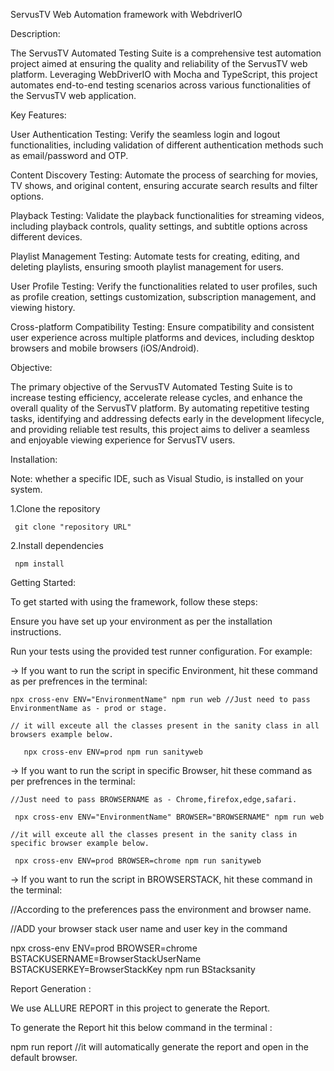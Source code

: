 ServusTV Web Automation framework with WebdriverIO

Description:

The ServusTV Automated Testing Suite is a comprehensive test automation project aimed at ensuring the quality and reliability of the ServusTV web platform. Leveraging WebDriverIO with Mocha and TypeScript, this
project automates end-to-end testing scenarios across various functionalities of the ServusTV web application.

Key Features:

User Authentication Testing: Verify the seamless login and logout functionalities, including validation of different authentication methods such as email/password and OTP.

Content Discovery Testing: Automate the process of searching for movies, TV shows, and original content, ensuring accurate search results and filter options.

Playback Testing: Validate the playback functionalities for streaming videos, including playback controls, quality settings, and subtitle options across different devices.

Playlist Management Testing: Automate tests for creating, editing, and deleting playlists, ensuring smooth playlist management for users.

User Profile Testing: Verify the functionalities related to user profiles, such as profile creation, settings customization, subscription management, and viewing history.

Cross-platform Compatibility Testing: Ensure compatibility and consistent user experience across multiple platforms and devices, including desktop browsers and mobile browsers (iOS/Android).

Objective:

The primary objective of the ServusTV Automated Testing Suite is to increase testing efficiency, accelerate release cycles, and enhance the overall quality of the ServusTV platform. By automating repetitive
testing tasks, identifying and addressing defects early in the development lifecycle, and providing reliable test results, this project aims to deliver a seamless and enjoyable viewing experience for ServusTV
users.

Installation:

Note: whether a specific IDE, such as Visual Studio, is installed on your system.

1.Clone the repository

     git clone "repository URL"

2.Install dependencies

     npm install

Getting Started:

To get started with using the framework, follow these steps:

Ensure you have set up your environment as per the installation instructions.

Run your tests using the provided test runner configuration. For example:

-> If you want to run the script in specific Environment, hit these command as per prefrences in the terminal:

    npx cross-env ENV="EnvironmentName" npm run web //Just need to pass EnvironmentName as - prod or stage.
    
    // it will exceute all the classes present in the sanity class in all browsers example below.
    
       npx cross-env ENV=prod npm run sanityweb  

-> If you want to run the script in specific Browser,  hit these command as per prefrences in the terminal:

    //Just need to pass BROWSERNAME as - Chrome,firefox,edge,safari.
    
     npx cross-env ENV="EnvironmentName" BROWSER="BROWSERNAME" npm run web   
    
    //it will exceute all the classes present in the sanity class in specific browser example below.
    
     npx cross-env ENV=prod BROWSER=chrome npm run sanityweb   

-> If you want to run the script in BROWSERSTACK, hit these command in the terminal:

//According to the preferences pass the environment and browser name.

//ADD your browser stack user name and user key in the command 

npx cross-env ENV=prod BROWSER=chrome BSTACKUSERNAME=BrowserStackUserName BSTACKUSERKEY=BrowserStackKey npm run BStacksanity  

Report Generation :

We use ALLURE REPORT in this project to generate the Report.

To generate the Report hit this below command in the terminal :

npm run report  //it will automatically generate the report and open in the default browser.



